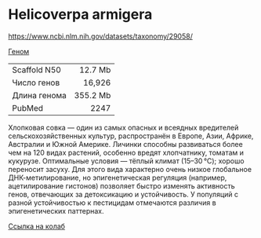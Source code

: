 # Helicoverpa armigera

https://www.ncbi.nlm.nih.gov/datasets/taxonomy/29058/

[Геном](https://www.ncbi.nlm.nih.gov/datasets/genome/GCF_030705265.1/)

|                 |              |
|-----------------|-------------:|
| Scaffold N50    | 12.7 Mb      |
| Число генов     | 16,926       |
| Длина генома    | 355.2 Mb     |
| PubMed          | 2247         |

Хлопковая совка — один из самых опасных и всеядных вредителей сельскохозяйственных культур, распространён в Европе, Азии, Африке, Австралии и Южной Америке. Личинки способны развиваться более чем на 120 видах растений, особенно вредят хлопчатнику, томатам и кукурузе.
Оптимальные условия — тёплый климат (15–30 °C); хорошо переносит засуху.
Для этого вида характерно очень низкое глобальное ДНК-метилирование, но эпигенетическая регуляция (например, ацетилирование гистонов) позволяет быстро изменять активность генов, отвечающих за детоксикацию и устойчивость. У популяций с разной устойчивостью к пестицидам отмечаются различия в эпигенетических паттернах.

[Ссылка на колаб](https://colab.research.google.com/drive/1QKtPlzFROBl7gMjCXDgoz-77PxuIXZer?usp=sharing)

